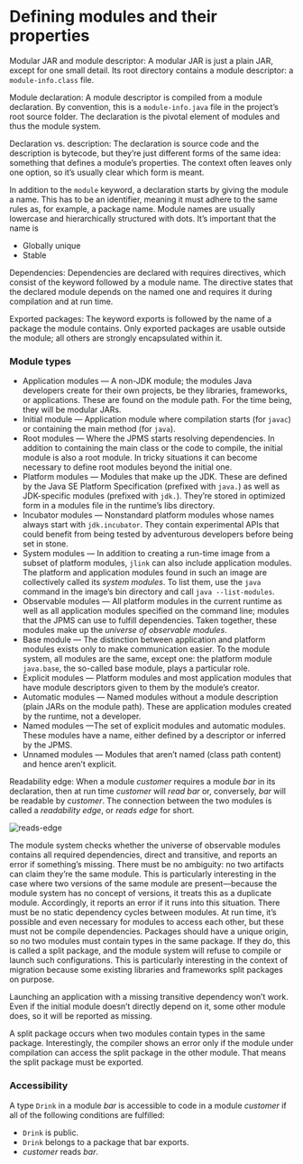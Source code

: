 # Defining modules and their properties

Modular JAR and module descriptor: A modular JAR is just a plain JAR, except for one small detail. Its root directory contains a module descriptor: a `module-info.class` file.

Module declaration: A module descriptor is compiled from a module declaration. By convention, this is a `module-info.java` file in the project’s root source folder. The declaration is the pivotal element of modules and thus the module system.

Declaration vs. description: The declaration is source code and the description is bytecode, but they’re just different forms of the same idea: something that defines a module’s properties. The context often leaves only one option, so it’s usually clear which form is meant.

In addition to the `module` keyword, a declaration starts by giving the module a name. This has to be an identifier, meaning it must adhere to the same rules as, for example, a package name. Module names are usually lowercase and hierarchically structured with dots. It’s important that the name is

- Globally unique
- Stable

Dependencies: Dependencies are declared with requires directives, which consist of the keyword followed by a module name. The directive states that the declared module depends on the named one and requires it during compilation and at run time.

Exported packages: The keyword exports is followed by the name of a package the module contains. Only exported packages are usable outside the module; all others are strongly encapsulated within it.

### Module types

- Application modules — A non-JDK module; the modules Java developers create for their own projects, be they libraries, frameworks, or applications. These are found on the module path. For the time being, they will be modular JARs.
- Initial module — Application module where compilation starts (for `javac`) or containing the main method (for `java`).
- Root modules — Where the JPMS starts resolving dependencies. In addition to containing the main class or the code to compile, the initial module is also a root module. In tricky situations it can become necessary to define root modules beyond the initial one.
- Platform modules — Modules that make up the JDK. These are defined by the Java SE Platform Specification (prefixed with `java.`) as well as JDK-specific modules (prefixed with `jdk.`). They’re stored in optimized form in a modules file in the runtime’s libs directory.
- Incubator modules — Nonstandard platform modules whose names always start with `jdk.incubator`. They contain experimental APIs that could benefit from being tested by adventurous developers before being set in stone.
- System modules — In addition to creating a run-time image from a subset of platform modules, `jlink` can also include application modules. The platform and application modules found in such an image are collectively called its *system modules*. To list them, use the `java` command in the image’s bin directory and call `java --list-modules`.
- Observable modules — All platform modules in the current runtime as well as all application modules specified on the command line; modules that the JPMS can use to fulfill dependencies. Taken together, these modules make up the *universe of observable modules*.
- Base module — The distinction between application and platform modules exists only to make communication easier. To the module system, all modules are the same, except one: the platform module `java.base`, the so-called base module, plays a particular role.
- Explicit modules — Platform modules and most application modules that have module descriptors given to them by the module’s creator.
- Automatic modules — Named modules without a module description (plain JARs on the module path). These are application modules created by the runtime, not a developer.
- Named modules —The set of explicit modules and automatic modules. These modules have a name, either defined by a descriptor or inferred by the JPMS.
- Unnamed modules — Modules that aren’t named (class path content) and hence aren’t explicit.

Readability edge: When a module *customer* requires a module *bar* in its declaration, then at run time *customer* will *read bar* or, conversely, *bar* will be readable by *customer*. The connection between the two modules is called a *readability edge*, or *reads edge* for short.

![reads-edge](https://user-images.githubusercontent.com/15990580/111142655-957fdd80-858d-11eb-9bf9-f3f06cef13fa.png)

The module system checks whether the universe of observable modules contains all required dependencies, direct and transitive, and reports an error if something’s missing. There must be no ambiguity: no two artifacts can claim they’re the same module. This is particularly interesting in the case where two versions of the same module are present—because the module system has no concept of versions, it treats this as a duplicate module. Accordingly, it reports an error if it runs into this situation. There must be no static dependency cycles between modules. At run time, it’s possible and even necessary for modules to access each other, but these must not be compile dependencies. Packages should have a unique origin, so no two modules must contain types in the same package. If they do, this is called a split package, and the module system will refuse to compile or launch such configurations. This is particularly interesting in the context of migration because some existing libraries and frameworks split packages on purpose.

Launching an application with a missing transitive dependency won’t work. Even if the initial module doesn’t directly depend on it, some other module does, so it will be reported as missing.

A split package occurs when two modules contain types in the same package. Interestingly, the compiler shows an error only if the module under compilation can access the split package in the other module. That means the split package must be exported.

### Accessibility

A type `Drink` in a module *bar* is accessible to code in a module *customer* if all of the following conditions are fulfilled:

- `Drink` is public.
- `Drink` belongs to a package that bar exports.
- *customer* reads *bar*.
